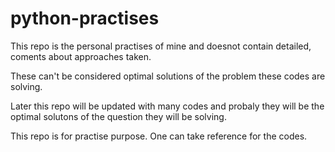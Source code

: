 # python-practises
This repo is the personal practises of mine and doesnot contain detailed, coments about 
approaches taken. 

These can't be considered optimal solutions of the problem these codes are solving.

Later this repo will be updated with many codes and probaly they will be the optimal solutons of the question they will be solving.

This repo is for practise purpose.
One can take reference for the codes.

